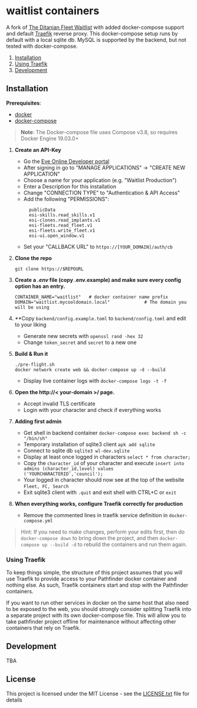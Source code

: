 # waitlist containers

A fork of [The Ditanian Fleet Waitlist](https://github.com/the-ditanian-fleet/waitlist) with added docker-compose support and default [Traefik](https://traefik.io/) reverse proxy.
This docker-compose setup runs by default with a local sqlite db. MySQL is supported by the backend, but not tested with docker-compose.

1. [Installation](#installation)
1. [Using Traefik](#using-traefik)
1. [Development](#development)

## Installation

**Prerequisites**:
* [docker](https://docs.docker.com/)
* [docker-compose](https://docs.docker.com/)

> **Note**: The Docker-compose file uses Compose v3.8, so requires Docker Engine 19.03.0+



1. **Create an API-Key**
    * Go the [Eve Online Developer portal](https://developers.eveonline.com/)
    * After signing in go to "MANAGE APPLICATIONS" → "CREATE NEW APPLICATION"
    * Choose a name for your application (e.g. "Waitlist Production")
    * Enter a Description for this installation
    * Change "CONNECTION TYPE" to "Authentication & API Access"
    * Add the following "PERMISSIONS":
      ```
        publicData
        esi-skills.read_skills.v1
        esi-clones.read_implants.v1
        esi-fleets.read_fleet.v1
        esi-fleets.write_fleet.v1
        esi-ui.open_window.v1
      ```
    * Set your "CALLBACK URL" to `https://[YOUR_DOMAIN]/auth/cb`


1. **Clone the repo**
    ```shell
    git clone https://$REPOURL

1. **Create a *.env* file (copy .env.example) and make sure every config option has an entry.**
    ```shell
    CONTAINER_NAME="waitlist"   # docker container name prefix
    DOMAIN="waitlist.mycooldomain.local"             # The domain you will be using

1. **Copy `backend/config.example.toml` to `backend/config.toml` and edit to your liking
   * Generate new secrets with `openssl rand -hex 32`
   * Change `token_secret` and `secret` to a new one

1. **Build & Run it**
    ```shell
    ./pre-flight.sh
    docker network create web && docker-compose up -d --build
    ```
    * Display live container logs with `docker-compose logs -t -f`

1. **Open the http://< your-domain >/ page.**
   * Accept invalid TLS certificate
   * Login with your character and check if everything works

1. **Adding first admin**
   * Get shell in backend container `docker-compose exec backend sh -c "/bin/sh"`
   * Temporary installation of sqlite3 client `apk add sqlite`
   * Connect to sqlite db `sqlite3 wl-dev.sqlite`
   * Display at least once logged in characters `select * from character;`
   * Copy the `character_id` of your character and execute `insert into admins (character_id,level) values ('YOURCHARACTERID','council');`
   * Your logged in character should now see at the top of the website `Fleet, FC, Search`
   * Exit sqlite3 client with `.quit` and exit shell with CTRL+C or `exit`

1. **When everything works, configure Traefik correctly for production**
    * Remove the commented lines in traefik service definition  in `docker-compose.yml`

> Hint: If you need to make changes, perform your edits first, then do `docker-compose down` to bring down the project, and then `docker-compose up --build -d` to rebuild the containers and run them again.



### Using Traefik

To keep things simple, the structure of this project assumes that you will use Traefik to provide access to your Pathfinder docker container and nothing else. As such, Traefik containers start and stop with the Pathfinder containers.

If you want to run other services in docker on the same host that also need to be exposed to the web, you should strongly consider splitting Traefik into a separate project with its own docker-compose file. This will allow you to take pathfinder project offline for maintenance without affecting other containers that rely on Traefik.



## Development

TBA

## License
This project is licensed under the MIT License - see the [LICENSE.txt](LICENSE.txt) file for details
